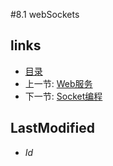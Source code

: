 #8.1 webSockets
## links
   * [目录](<preface.md>)
   * 上一节: [Web服务](<8.md>)
   * 下一节: [Socket编程](<8.2.md>)

## LastModified 
   * $Id$